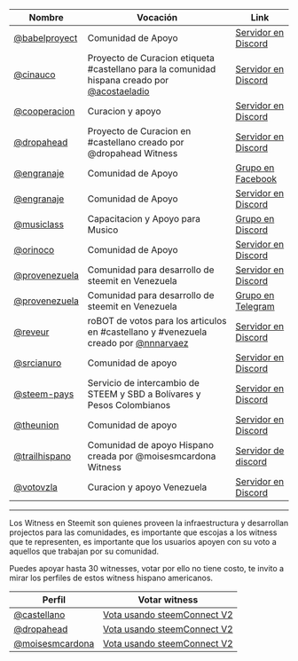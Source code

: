 Nombre | Vocación | Link  
-|-|-  
[@babelproyect](https://steemit.com/@babelproyect) | Comunidad de Apoyo | [Servidor en Discord](https://discord.gg/wcgVS5)  
[@cinauco](https://steemit.com/@cinauco) | Proyecto de Curacion etiqueta #castellano para la comunidad hispana creado por [@acostaeladio](https://steemit.com/@acostaeladio) | [Servidor en Discord](https://discord.gg/pnWWTdj)   
[@cooperacion](https://steemit.com/@cooperacion)  | Curacion y apoyo | [Servidor en Discord](https://discord.gg/WcDhMjd)  
[@dropahead](https://steemit.com/@dropahead)  | Proyecto de Curacion en #castellano creado por @dropahead Witness  |[Servidor en Discord](https://discord.gg/https://discord.gg/kgrZDR8)  
[@engranaje](https://steemit.com/@engranaje) |  Comunidad de Apoyo |[Grupo en Facebook](https://www.facebook.com/groups/174466129786236/)  
[@engranaje](https://steemit.com/@engranaje) |  Comunidad de Apoyo |[Servidor en Discord](https://discord.gg/pzWBrJV) 
[@musiclass](https://steemit.com/@musiclass) |  Capacitacion y Apoyo para Musico |[Grupo en Discord](https://discord.gg/BHJzTmv)  
[@orinoco](https://steemit.com/@orinoco) |  Comunidad de Apoyo |[Servidor en Discord](https://discord.gg/g9XerHn) 
[@provenezuela](https://steemit.com/@provenezuela) | Comunidad para desarrollo de steemit en Venezuela |[Servidor en Discord](https://discord.gg/wPqmxX6)  
[@provenezuela](https://steemit.com/@provenezuela) | Comunidad para desarrollo de steemit en Venezuela |[Grupo en Telegram](https://t.me/joinchat/FZwk8076QJGh_AEO5rBp-w)
[@reveur](https://steemit.com/@reveur) | roBOT de votos para los articulos en #castellano y #venezuela  creado por [@nnnarvaez](https://steemit.com/@nnnarvaez)| [Servidor en Discord](https://discord.gg/4NjkaVs)  
[@srcianuro](https://steemit.com/@srcianuro) | Comunidad de apoyo | [Servidor en Discord](https://discord.gg/BpSb89A)  
[@steem-pays](https://steemit.com/@steem-pays) | Servicio de intercambio de STEEM y SBD a Bolívares y Pesos Colombianos | [Servidor en Discord](https://discord.gg/YQGHe2d)  
[@theunion](https://steemit.com/@theunion) | Comunidad de apoyo | [Servidor en Discord](https://discord.gg/bmuM6f)
[@trailhispano](https://steemit.com/@trailhispano) | Comunidad de apoyo Hispano creada por @moisesmcardona Witness| [Servidor de discord](https://discord.gg/XqgGQH3)  
[@votovzla](https://steemit.com/@votovzla) |  Curacion y apoyo Venezuela |[Servidor en Discord](https://discord.gg/jv2TeAP)  

***  
Los Witness en Steemit son quienes proveen la infraestructura y desarrollan projectos para las comunidades, es importante que escojas a los witness que te representen, es importante que los usuarios apoyen con su voto a aquellos que trabajan por su comunidad.    
            
Puedes apoyar hasta 30 witnesses, votar por ello no tiene costo, te invito a mirar los perfiles de estos witness hispano americanos.  
            
Perfil | Votar witness  
-|-  
[@castellano](https://steemit.com/@castellano) | [Vota usando steemConnect V2](https://v2.steemconnect.com/sign/account-witness-vote?witness=castellano&approve=1)  
[@dropahead](https://steemit.com/@dropahead) | [Vota usando steemConnect V2](https://v2.steemconnect.com/sign/account-witness-vote?witness=dropahead&approve=1)  
[@moisesmcardona](https://steemit.com/@moisesmcardona) | [Vota usando steemConnect V2](https://v2.steemconnect.com/sign/account-witness-vote?witness=moisesmcardona&approve=1)  